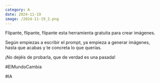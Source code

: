 ```yaml
--- 
category: A 
date: 2024-11-19 
image: /2024-11-19_2.png 
--- 
```


Flipante, flipante, flipante esta herramienta gratuita para crear imágenes.

Según empiezas a escribir el prompt, ya empieza a generar imágenes, hasta que acabas y te concreta lo que querías. 

¡No dejéis de probarla, que de verdad es una pasada!

#ElMundoCambia

#IA